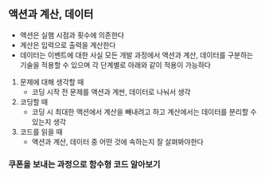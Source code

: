 ## 액션과 계산, 데이터
  - 액션은 실햄 시점과 횟수에 의존한다
  - 계산은 입력으로 출력을 계산한다
  - 데이터는 이벤트에 대한 사실
모든 개발 과정에서 액션과 계산, 데이터를 구분하는 기술을 적용할 수 있으며 각 단계별로 아래와 같이 적용이 가능하다
1. 문제에 대해 생각할 때
    - 코딩 시작 전 문제를 액션과 계싼, 데이터로 나눠서 생각 
2. 코딩할 때
    - 코딩 시 최대한 액션에서 계산을 빼내려고 하고 계산에서는 데이터를 분리할 수 있는지 생각
3. 코드를 읽을 때
    - 액션과 계산, 데이터 중 어떤 것에 속하는지 잘 살펴봐야한다


### 쿠폰을 보내는 과정으로 함수형 코드 알아보기 
